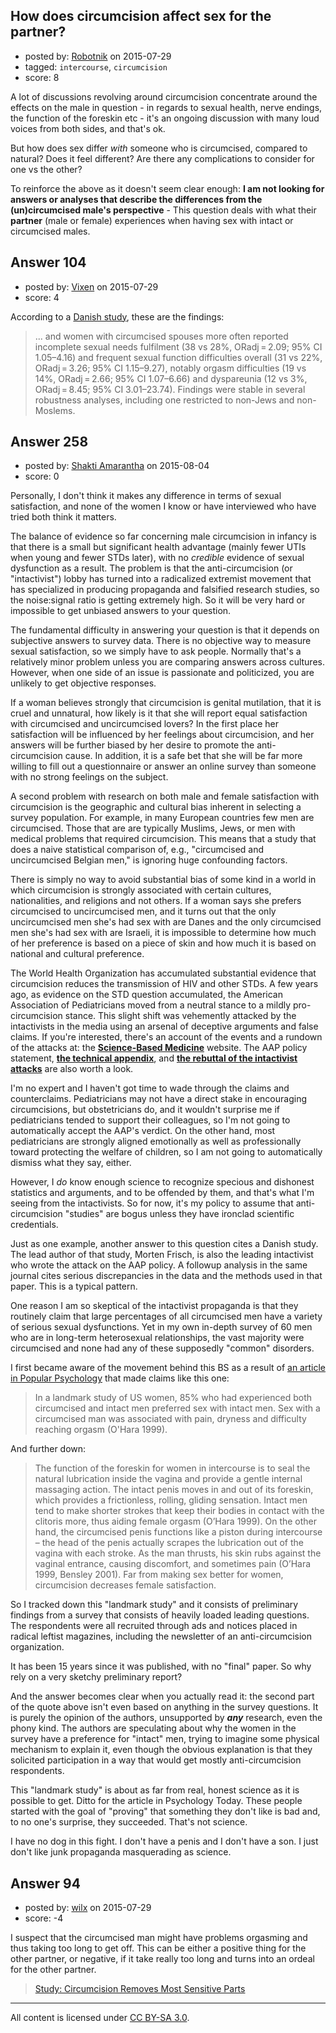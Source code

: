 ## How does circumcision affect sex for the partner?

- posted by: [Robotnik](https://stackexchange.com/users/919989/robotnik) on 2015-07-29
- tagged: `intercourse`, `circumcision`
- score: 8

A lot of discussions revolving around circumcision concentrate around the effects on the male in question - in regards to sexual health, nerve endings, the function of the foreskin etc - it's an ongoing discussion with many loud voices from both sides, and that's ok.

But how does sex differ *with* someone who is circumcised, compared to natural? Does it feel different? Are there any complications to consider for one vs the other?

To reinforce the above as it doesn't seem clear enough: **I am not looking for answers or analyses that describe the differences from the (un)circumcised male's perspective** - This question deals with what their **partner** (male or female) experiences when having sex with intact or circumcised males.


## Answer 104

- posted by: [Vixen](https://stackexchange.com/users/1313746/vixen) on 2015-07-29
- score: 4

<p>According to a <a href="http://ije.oxfordjournals.org/content/40/5/1367" rel="nofollow">Danish study</a>, these are the findings: </p>

<blockquote>
  <p>... and women with circumcised spouses more often reported incomplete
  sexual needs fulfilment (38 vs 28%, ORadj = 2.09; 95% CI 1.05–4.16)
  and frequent sexual function difficulties overall (31 vs 22%,
  ORadj = 3.26; 95% CI 1.15–9.27), notably orgasm difficulties (19 vs
  14%, ORadj = 2.66; 95% CI 1.07–6.66) and dyspareunia (12 vs 3%,
  ORadj = 8.45; 95% CI 3.01–23.74). Findings were stable in several
  robustness analyses, including one restricted to non-Jews and
  non-Moslems.</p>
</blockquote>



## Answer 258

- posted by: [Shakti Amarantha](https://stackexchange.com/users/6557352/shakti-amarantha) on 2015-08-04
- score: 0

<p>Personally, I don't think it makes any difference in terms of sexual satisfaction, and none of the women I know or have interviewed who have tried both think it matters.</p>

<p>The balance of evidence so far concerning male circumcision in infancy is that there is a small but significant health advantage (mainly fewer UTIs when young and fewer STDs later), with no <em>credible</em> evidence of sexual dysfunction as a result.  The problem is that the anti-circumcision (or "intactivist") lobby has turned into a radicalized extremist movement that has specialized in producing propaganda and falsified research studies, so the noise:signal ratio is getting extremely high.  So it will be very hard or impossible to get unbiased answers to your question.</p>

<p>The fundamental difficulty in answering your question is that it depends on subjective answers to survey data.  There is no objective way to measure sexual satisfaction, so we simply have to ask people. Normally that's a relatively minor problem unless you are comparing answers across cultures. However, when one side of an issue is passionate and politicized, you are unlikely to get objective responses.</p>

<p>If a woman believes strongly that circumcision is genital mutilation, that it is cruel and unnatural, how likely is it that she will report equal satisfaction with circumcised and uncircumcised lovers?  In the first place her satisfaction will be influenced by her feelings about circumcision, and her answers will be further biased by her desire to promote the anti-circumcision cause. In addition, it is a safe bet that she will be far more willing to fill out a questionnaire or answer an online survey than someone with no strong feelings on the subject.</p>

<p>A second problem with research on both male and female satisfaction with circumcision is the geographic and cultural bias inherent in selecting a survey population.  For example, in many European countries few men are circumcised.  Those that are are typically Muslims, Jews, or men with medical problems that required circumcision. This means that a study that does a naive statistical comparison of, e.g., "circumcised and uncircumcised Belgian men," is ignoring huge confounding factors.</p>

<p>There is simply no way to avoid substantial bias of some kind in a world in which circumcision is strongly associated with certain cultures, nationalities, and religions and not others. If a woman says she prefers circumcised to uncircumcised men, and it turns out that the only uncircumcised men she's had sex with are Danes and the only circumcised men she's had sex with are Israeli, it is impossible to determine how much of her preference is based on a piece of skin and how much it is based on national and cultural preference.</p>

<p>The World Health Organization has accumulated substantial evidence that circumcision reduces the transmission of HIV and other STDs.  A few years ago, as evidence on the STD question accumulated, the American Association of Pediatricians moved from a neutral stance to a mildly pro-circumcision stance.  This slight shift was vehemently attacked by the intactivists in the media using an arsenal of deceptive arguments and false claims.  If you're interested, there's an account of the events and a rundown of the attacks at: the <strong><a href="https://www.sciencebasedmedicine.org/new-aap-policy-on-circumcision/" rel="nofollow">Science-Based Medicine</a></strong> website.  The AAP policy statement, <strong><a href="http://pediatrics.aappublications.org/content/130/3/e756.abstract" rel="nofollow">the technical appendix</a></strong>, and <strong><a href="http://pediatrics.aappublications.org/content/131/4/801.full" rel="nofollow">the rebuttal of the intactivist attacks</a></strong> are also worth a look.</p>

<p>I'm no expert and I haven't got time to wade through the claims and counterclaims.  Pediatricians may not have a direct stake in encouraging circumcisions, but obstetricians do, and it wouldn't surprise me if pediatricians tended to support their colleagues, so I'm not going to automatically accept the AAP's verdict. On the other hand, most pediatricians are strongly aligned emotionally as well as professionally toward protecting the welfare of children, so I am not going to automatically dismiss what they say, either.</p>

<p>However, I <em>do</em> know enough science to recognize specious and dishonest statistics and arguments, and to be offended by them, and that's what I'm seeing from the intactivists.  So for now, it's my policy to assume that anti-circumcision "studies" are bogus unless they have ironclad scientific credentials.</p>

<p>Just as one example, another answer to this question cites a Danish study. The lead author of that study, Morten Frisch, is also the leading intactivist who wrote the attack on the AAP policy.  A followup analysis in the same journal cites serious discrepancies in the data and the methods used in that paper.  This is a typical pattern.</p>

<p>One reason I am so skeptical of the intactivist propaganda is that they routinely claim that large percentages of all circumcised men have a variety of serious sexual dysfunctions.  Yet in my own in-depth survey of 60 men who are in long-term heterosexual relationships, the vast majority were circumcised and none had any of these supposedly "common" disorders.</p>

<p>I first became aware of the movement behind this BS as a result of <a href="https://www.psychologytoday.com/blog/moral-landscapes/201109/circumcision-social-sexual-psychological-realities" rel="nofollow">an article in Popular Psychology</a> that made claims like this one:</p>

<blockquote>
  <p>In a landmark study of US women, 85% who had experienced both
  circumcised and intact men preferred sex with intact men.   Sex with a
  circumcised man was associated with pain, dryness and difficulty
  reaching orgasm (O'Hara 1999).</p>
</blockquote>

<p>And further down:</p>

<blockquote>
  <p>The function of the foreskin for women in intercourse is to seal the
  natural lubrication inside the vagina and provide a gentle internal
  massaging action. The intact penis moves in and out of its foreskin,
  which provides a frictionless, rolling, gliding sensation. Intact men
  tend to make shorter strokes that keep their bodies in contact with
  the clitoris more, thus aiding female orgasm (O’Hara 1999). On the
  other hand, the circumcised penis functions like a piston during
  intercourse – the head of the penis actually scrapes the lubrication
  out of the vagina with each stroke. As the man thrusts, his skin rubs
  against the vaginal entrance, causing discomfort, and sometimes pain
  (O’Hara 1999, Bensley 2001). Far from making sex better for women,
  circumcision decreases female satisfaction.</p>
</blockquote>

<p>So I tracked down this "landmark study" and it consists of preliminary findings from a survey that consists of heavily loaded leading questions.  The respondents were all recruited through ads and notices placed in radical leftist magazines, including the newsletter of an anti-circumcision organization.</p>

<p>It has been 15 years since it was published, with no "final" paper.  So why rely on a very sketchy preliminary report?</p>

<p>And the answer becomes clear when you actually read it:  the second part of the quote above isn't even based on anything in the survey questions.  It is purely the opinion of the authors, unsupported by <strong><em>any</em></strong> research, even the phony kind.  The authors are speculating about why the women in the survey have a preference for "intact" men, trying to imagine some physical mechanism to explain it, even though the obvious explanation is that they solicited participation in a way that would get mostly anti-circumcision respondents.</p>

<p>This "landmark study" is about as far from real, honest science as it is possible to get.  Ditto for the article in Psychology Today.  These people started with the goal of "proving" that something they don't like is bad and, to no one's surprise, they succeeded.  That's not science.</p>

<p>I have no dog in this fight.  I don't have a penis and I don't have a son.  I just don't like junk propaganda masquerading as science.</p>



## Answer 94

- posted by: [wilx](https://stackexchange.com/users/137100/wilx) on 2015-07-29
- score: -4

I suspect that the circumcised man might have problems orgasming and thus taking too long to get off. This can be either a positive thing for the other partner, or negative, if it take really too long and turns into an ordeal for the other partner. 

> [Study: Circumcision Removes Most Sensitive Parts](http://www.livescience.com/1624-study-circumcision-removes-sensitive-parts.html)
> 



---

All content is licensed under [CC BY-SA 3.0](https://creativecommons.org/licenses/by-sa/3.0/).
